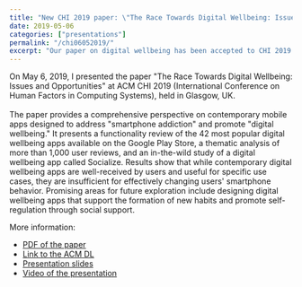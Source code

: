 ```yaml
---
title: "New CHI 2019 paper: \"The Race Towards Digital Wellbeing: Issues and Opportunities\""
date: 2019-05-06
categories: ["presentations"]
permalink: "/chi06052019/"
excerpt: "Our paper on digital wellbeing has been accepted to CHI 2019!"
---
```


<p>
On May 6, 2019, I presented the paper "The Race Towards Digital Wellbeing: Issues and Opportunities" at ACM CHI 2019 (International Conference on Human Factors in Computing Systems), held in Glasgow, UK.
<br><br>
The paper provides a comprehensive perspective on contemporary mobile apps designed to address "smartphone addiction" and promote "digital wellbeing." It presents a functionality review of the 42 most popular digital wellbeing apps available on the Google Play Store, a thematic analysis of more than 1,000 user reviews, and an in-the-wild study of a digital wellbeing app called Socialize. Results show that while contemporary digital wellbeing apps are well-received by users and useful for specific use cases, they are insufficient for effectively changing users' smartphone behavior. Promising areas for future exploration include designing digital wellbeing apps that support the formation of new habits and promote self-regulation through social support.
</p>

More information:
* [PDF of the paper](https://iris.polito.it/handle/11583/2724317#.X7E_xhNKjlw)
* [Link to the ACM DL](https://dl.acm.org/doi/10.1145/3290605.3300616)
* [Presentation slides](https://www.slideshare.net/AlbertoMongeRoffarel/the-race-towards-digital-wellbeing-issues-and-opportunities)
* [Video of the presentation](https://www.youtube-nocookie.com/embed/iE34A1agELI)